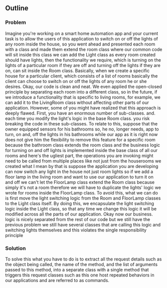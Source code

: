 ## Outline

### Problem

Imagine you're working on a smart home automation app and your current task is to allow the users of this application to switch on or off the lights of any room inside the house, so you went ahead and presented each room with a class and made them extend the room class where our common code will sit inside this class we can add the Light class as every room created should have lights, then the functionality we require, which is turning on the lights of a particular room if they are off and turning off the lights if they are on, can sit inside the Room class. Basically, when we create a specific house for a particular client, which consists of a list of rooms basically the client can choose to switch on or off the lights of any room he or she desires. Okay, our code is clean and neat. We even applied the open-closed principle by separating each room into a different class, so in the future, if we introduce a functionality that is specific to living rooms, for example, we can add it to the LivingRoom class without affecting other parts of our application.  However, some of you might have realized that this approach is deeply flawed. First, you have an enormous number of sub-classes. and. each time you modify the light's logic in the base Room class. you risk breaking the code in these sub-classes. To relate to this, suppose that the owner equipped sensors for his bathrooms so, he no, longer needs, app to turn, on and, off the lights in his bathrooms while our app as it is right now does not give him the flexibility to remove this feature for a specific room because the bathroom class extends the room class and the business logic for turning on and off lights is implemented inside the base class of all our rooms and here's the ugliest part, the operations you are invoking might need to be called from multiple places like not just from the houserooms we created what I mean by that is suppose the application you are developing can now switch any light in the house not just room lights so if we add a floor lamp in the living room and want to use our application to turn it on and off we can't let the FloorLamp class extend the Room class because simply it's not a room therefore we will have to duplicate the lights' logic we wrote for rooms inside the FloorLamp class.
To avoid this, what we can do is first move the light switching logic from the Room and FloorLamp classes to the Light class itself. By doing this, we encapsulate the light switching logic inside the Light class, so that any time we change this logic it will be modified across all the parts of our application. Okay now our business. logic is nicely separated from the rest of our code but we still have the previous problem we still have several classes that are calling this logic and switching lights themselves and this violates the single responsibility principle
### Solution

To solve this what you have to do is to extract all the request details such as the object being called, the name of the method, and the list of arguments passed to this method, into a separate class with a single method that triggers this request classes such as this one host repeated behaviors in our applications and are referred to as commands. 
